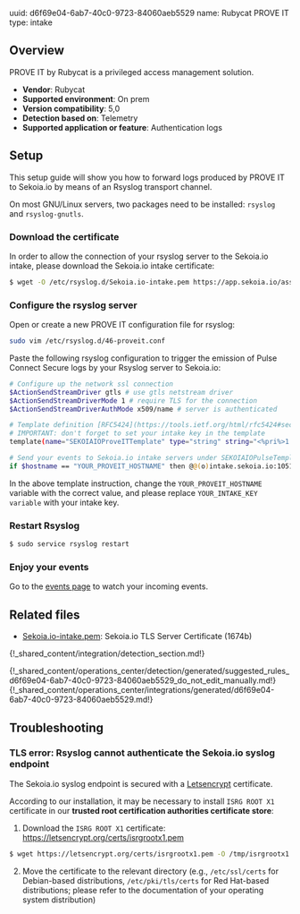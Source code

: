 uuid: d6f69e04-6ab7-40c0-9723-84060aeb5529
name: Rubycat PROVE IT
type: intake

## Overview
PROVE IT by Rubycat is a privileged access management solution.

- **Vendor**: Rubycat
- **Supported environment**: On prem
- **Version compatibility**: 5,0
- **Detection based on**: Telemetry
- **Supported application or feature**: Authentication logs


## Setup

This setup guide will show you how to forward logs produced by PROVE IT to Sekoia.io by means of an Rsyslog transport channel.

On most GNU/Linux servers, two packages need to be installed: `rsyslog` and `rsyslog-gnutls`.

### Download the certificate

In order to allow the connection of your rsyslog server to the Sekoia.io intake, please download the Sekoia.io intake certificate:

```bash
$ wget -O /etc/rsyslog.d/Sekoia.io-intake.pem https://app.sekoia.io/assets/files/SEKOIA-IO-intake.pem
```

### Configure the rsyslog server

Open or create a new PROVE IT configuration file for rsyslog:

```bash
sudo vim /etc/rsyslog.d/46-proveit.conf
```

Paste the following rsyslog configuration to trigger the emission of Pulse Connect Secure logs by your Rsyslog server to Sekoia.io:

```bash
# Configure up the network ssl connection
$ActionSendStreamDriver gtls # use gtls netstream driver
$ActionSendStreamDriverMode 1 # require TLS for the connection
$ActionSendStreamDriverAuthMode x509/name # server is authenticated

# Template definition [RFC5424](https://tools.ietf.org/html/rfc5424#section-7.2.2)
# IMPORTANT: don't forget to set your intake key in the template
template(name="SEKOIAIOProveITTemplate" type="string" string="<%pri%>1 %timestamp:::date-rfc3339% %hostname% %app-name% %procid% LOG [SEKOIA@53288 intake_key=\"YOUR_INTAKE_KEY\"] %msg%\n")

# Send your events to Sekoia.io intake servers under SEKOIAIOPulseTemplate template
if $hostname == "YOUR_PROVEIT_HOSTNAME" then @@(o)intake.sekoia.io:10514;SEKOIAIOProveITTemplate
```

In the above template instruction, change the `YOUR_PROVEIT_HOSTNAME` variable with the correct value, and please replace `YOUR_INTAKE_KEY variable` with your intake key.

### Restart Rsyslog

```bash
$ sudo service rsyslog restart
```

### Enjoy your events

Go to the [events page](https://app.sekoia.io/operations/events) to watch your incoming events.

## Related files

- [Sekoia.io-intake.pem](https://app.sekoia.io/assets/files/SEKOIA-IO-intake.pem): Sekoia.io TLS Server Certificate (1674b)

{!_shared_content/integration/detection_section.md!}

{!_shared_content/operations_center/detection/generated/suggested_rules_d6f69e04-6ab7-40c0-9723-84060aeb5529_do_not_edit_manually.md!}
{!_shared_content/operations_center/integrations/generated/d6f69e04-6ab7-40c0-9723-84060aeb5529.md!}

## Troubleshooting

### TLS error: Rsyslog cannot authenticate the Sekoia.io syslog endpoint

The Sekoia.io syslog endpoint is secured with a [Letsencrypt](https://letsencrypt.org) certificate.

According to our installation, it may be necessary to install `ISRG ROOT X1` certificate in our **trusted root certification authorities certificate store**:

1. Download the `ISRG ROOT X1` certificate: <https://letsencrypt.org/certs/isrgrootx1.pem>

```bash
$ wget https://letsencrypt.org/certs/isrgrootx1.pem -O /tmp/isrgrootx1.pem
```

2. Move the certificate to the relevant directory (e.g., `/etc/ssl/certs` for Debian-based distributions, `/etc/pki/tls/certs` for Red Hat-based distributions; please refer to the documentation of your operating system distribution)
